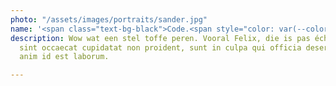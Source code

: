 ```yaml
---
photo: "/assets/images/portraits/sander.jpg"
name: '<span class="text-bg-black">Code.<span style="color: var(--color-primary-green);">Founder</span>_Sander</span>'
description: Wow wat een stel toffe peren. Vooral Felix, die is pas écht aardig. Excepteur
  sint occaecat cupidatat non proident, sunt in culpa qui officia deserunt mollit
  anim id est laborum.

---
```

